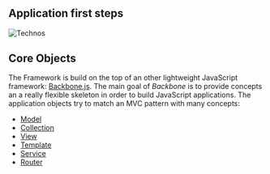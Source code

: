 #
## Application first steps
![Technos](/images/tuto/archi-technos-SPA.png)

## Core Objects

The Framework is build on the top of an other lightweight JavaScript framework: [Backbone.js](http://backbonejs.org).
The main goal of _Backbone_ is to provide concepts an a really flexible skeleton in order to build JavaScript applications.
The application objects try to match an MVC pattern with many concepts:

- [Model](/first_steps/model.md)
- [Collection](/first_steps/collection.md)
- [View](/first_steps/view.md)
- [Template](/first_steps/template.md)
- [Service](/first_steps/service.md)
- [Router](/first_steps/router.md)


